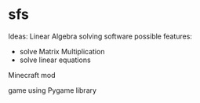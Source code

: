 # sfs

Ideas: 
Linear Algebra solving software
possible features:
  - solve Matrix Multiplication
  - solve linear equations
  
Minecraft mod



game using Pygame library




 
 
